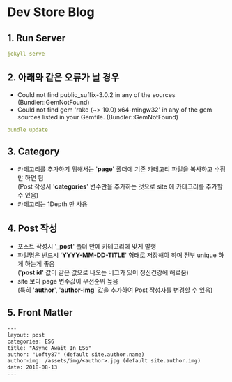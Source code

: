 # Dev Store Blog

## 1. Run Server
```yaml
jekyll serve
```

## 2. 아래와 같은 오류가 날 경우
- Could not find public_suffix-3.0.2 in any of the sources (Bundler::GemNotFound)  
- Could not find gem 'rake (~> 10.0) x64-mingw32' in any of the gem sources listed in your Gemfile. (Bundler::GemNotFound)

```yaml
bundle update
```

## 3. Category
- 카테고리를 추가하기 위해서는 '**page**' 폴더에 기존 카테고리 파일을 복사하고 수정만 하면 됨  
(Post 작성시 '**categories**' 변수만을 추가하는 것으로 site 에 카테고리를 추가할 수 있음)
- 카테고리는 1Depth 만 사용

## 4. Post 작성
- 포스트 작성시 '**_post**' 폴더 안에 카테고리에 맞게 발행  
- 파일명은 반드시 '**YYYY-MM-DD-TITLE**' 형태로 저장해야 하며 전부 unique 하게 하는게 좋음  
('**post id**' 값이 같은 값으로 나오는 버그가 있어 정신건강에 해로움)
- site 보다 page 변수값이 우선순위 높음  
(특히 '**author**', '**author-img**' 값을 추가하여 Post 작성자를 변경할 수 있음)

## 5. Front Matter
```txt
---
layout: post  
categories: ES6
title: "Async Await In ES6"  
author: "Lofty87" (default site.author.name)
author-img: /assets/img/<author>.jpg (default site.author.img)
date: 2018-08-13
---
```